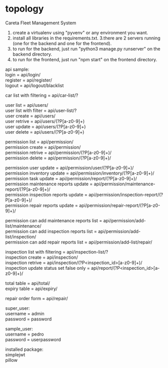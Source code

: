 

# topology
Careta Fleet Management System

1. create a virtualenv using "pyvenv" or any environment you want.
2. install all libraries in the requirements.txt.
3.there are 2 servers running (one for the backend and one for the frontend).
4. to run for the backend, just run "python3 manage.py runserver" on the backend directory.
5. to run for the frontend, just run "npm start" on the frontend directory.



api sample:  
login = api/login/    
register = api/register/  
logout = api/logout/blacklist  

car list with filtering = api/car-list/?<params>  
  
user list = api/users/  
user list with filter = api/user-list/?<params>  
user create = api/users/  
user retrive = api/users/(?P<username>[a-z0-9]+)  
user update = api/users/(?P<username>[a-z0-9]+)  
user delete = api/users/(?P<username>[a-z0-9]+)  
  
permission list = api/permission/  
permission create = api/permission/  
permission retrive = api/permission/(?P<slug>[a-z0-9]+)/  
permission delete = api/permission/(?P<slug>[a-z0-9]+)/  

permission user update = api/permission/user/(?P<slug>[a-z0-9]+)/  
permission inventory update = api/permission/inventory/(?P<slug>[a-z0-9]+)/  
permission task update = api/permission/report/(?P<slug>[a-z0-9]+)/  
permission maintenance reports update = api/permission/maintenance-report/(?P<slug>[a-z0-9]+)/  
permission inspection reports update = api/permission/inspection-report/(?P<slug>[a-z0-9]+)/  
permission repair reports update = api/permission/repair-report/(?P<slug>[a-z0-9]+)/  
  
permission can add maintenance reports list = api/permission/add-list/maintenance/  
permission can add inspection reports list = api/permission/add-list/inspection/  
permission can add repair reports list = api/permission/add-list/repair/  

inspection list with filtering = api/inspection-list/?<param>  
inspection create = api/inspection/    
inspection retrive = api/inspection/(?P<inspection_id>[a-z0-9]+)/  
inspection update status set false only  = api/report/(?P<inspection_id>[a-z0-9]+)/   

total table = api/total/  
expiry table = api/expiry/  
  
repair order form = api/repair/  
  
super_user:  
username = admin  
password = password  
  
sample_user:  
username = pedro  
password = userpassword  
  
installed package:  
simplejwt  
pillow  


